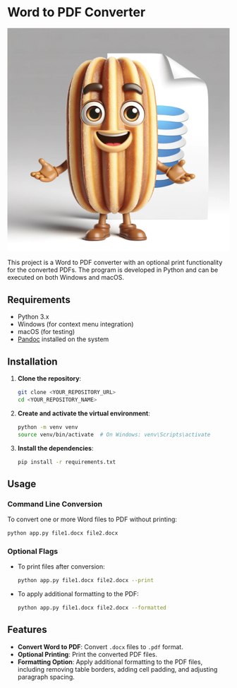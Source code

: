 # Word to PDF Converter

![Churro Mascot](./assets/convertyPDF_churro_mascotte.png)

This project is a Word to PDF converter with an optional print functionality for the converted PDFs. The program is developed in Python and can be executed on both Windows and macOS.

## Requirements

- Python 3.x
- Windows (for context menu integration)
- macOS (for testing)
- [Pandoc](https://pandoc.org/installing.html) installed on the system

## Installation

1. **Clone the repository**:

   ```sh
   git clone <YOUR_REPOSITORY_URL>
   cd <YOUR_REPOSITORY_NAME>
   ```

2. **Create and activate the virtual environment**:

   ```sh
   python -m venv venv
   source venv/bin/activate  # On Windows: venv\Scripts\activate
   ```

3. **Install the dependencies**:

   ```sh
   pip install -r requirements.txt
   ```

## Usage

### Command Line Conversion

To convert one or more Word files to PDF without printing:

```sh
python app.py file1.docx file2.docx
```

### Optional Flags

- To print files after conversion:

  ```sh
  python app.py file1.docx file2.docx --print
  ```

- To apply additional formatting to the PDF:

  ```sh
  python app.py file1.docx file2.docx --formatted
  ```

## Features

- **Convert Word to PDF**: Convert `.docx` files to `.pdf` format.
- **Optional Printing**: Print the converted PDF files.
- **Formatting Option**: Apply additional formatting to the PDF files, including removing table borders, adding cell padding, and adjusting paragraph spacing.
